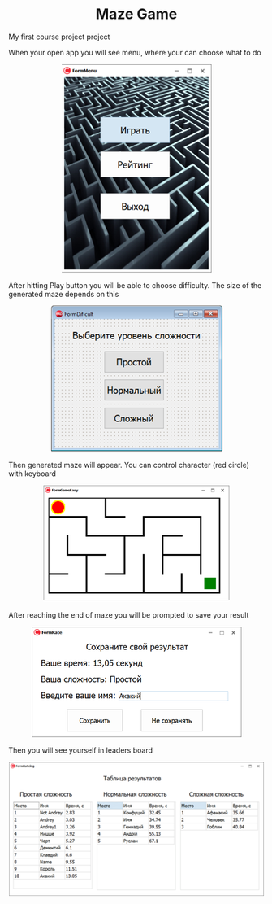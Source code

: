 <!-- # Maze Game

My first course project project 


### When your open app you will see menu, where your can choose what to do

![](images/menu.png?raw=true)

### After hitting Play button you will be able to choose difficulty. The size of the generated maze depends on this

![](images/difficulty.png?raw=true)

### Then generated maze will appear. You can control character (red circle) with keyboard

![](images/game.png?raw=true)

### After reaching the end of maze you will be prompted to save your result

![](images/saving_results.png?raw=true)

### Then you will see yourself in leaders board

![](images/leaders.png?raw=true) -->

<!DOCTYPE html>
<html>
    <body>
        <div>
            <h1 align="center">
                <b>Maze Game</b>
            </h1>
            My first course project project 
            <p>
                When your open app you will see menu, where your can choose what to do
            </p>
            <div align="center">
                <img src="images/menu.png" alt="">
            </div>
            <p>
                After hitting Play button you will be able to choose difficulty. The size of the generated maze depends on this
            </p>
            <div align="center">
                <img src="images/difficulty.png" alt="">
            </div>
            <p>
                Then generated maze will appear. You can control character (red circle) with keyboard
            </p>
            <div align="center">
                <img src="images/game.png" alt="">
            </div>
            <p>
                After reaching the end of maze you will be prompted to save your result
            </p>
            <div align="center">
                <img src="images/saving_results.png" alt="">
            </div>
            <p>
                Then you will see yourself in leaders board
            </p>
            <div align="center">
                <img src="images/leaders.png" alt="">
            </div>
        </div>
    </body>
</html>